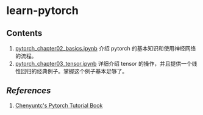# learn-pytorch

## Contents
1. [pytorch_chapter02_basics.ipynb](https://github.com/GaoYang-Thu/learn-pytorch/blob/master/pytorch_chapter02_basics.ipynb) 介绍 pytorch 的基本知识和使用神经网络的流程。
2. [pytorch_chapter03_tensor.ipynb]() 详细介绍 tensor 的操作，并且提供一个线性回归的经典例子。掌握这个例子基本足够了。

## _References_
1. [Chenyuntc's Pytorch Tutorial Book](https://github.com/chenyuntc/pytorch-book)
